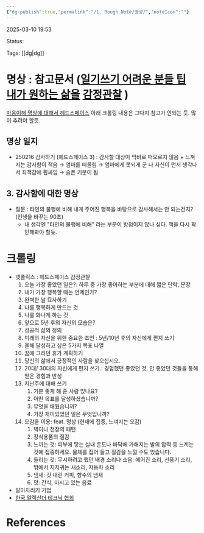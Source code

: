 ```yaml
---
{"dg-publish":true,"permalink":"/1. Rough Note/명상/","noteIcon":""}
---
```



2025-03-10 19:53

Status: 

Tags: [[dg\|dg]] 

# 명상 : 참고문서 ([일기쓰기 어려운 분들 팁](https://eunsasinamu.tistory.com/entry/%EC%9D%BC%EA%B8%B0Journal-%EC%93%B0%EC%8B%9C%EB%82%98%EC%9A%94-%EC%9D%BC%EA%B8%B0%EC%93%B0%EA%B8%B0-%EC%96%B4%EB%A0%A4%EC%9A%B4-%EB%B6%84%EB%93%A4%EC%9D%84-%EC%9C%84%ED%95%9C-%ED%8C%81) [내가 원하는 삶을](https://www.wicked-lover.com/blogs/wellness/journaling) [감정관찰](https://www.arooo.co.kr/library/h/7) )
[마음이해 명상에 대해서 헤드스페이스](https://m.blog.naver.com/knowingminds/222472168592) 
아래 크롤링 내용은 그다지 참고가 안되는 듯. 많이 추려야 할듯.
## 명상 일지
- 250216 감사하기 (헤드스페이스 3) : 감사할 대상이 막바로 떠오르지 않음 + 느껴지는 감사함이 적음 → 엄마를 떠올림 → 엄마에게 못되게 군 나 자신이 먼저 생각나서 죄책감에 휩싸임 → 슬픈 기분이 됨
## 3. 감사함에 대한 명상
- 질문 : 타인의 불행에 비해 내게 주어진 행복을 바탕으로 감사해서는 안 되는건지? (인생을 바꾸는 90초)
	- 내 생각엔 "타인의 불행에 비해" 라는 부분이 방점이지 않나 싶다. 책을 다시 확인해봐야 할듯.

# 크롤링
- 넷플릭스 : 헤드스페이스
  감정관찰
	1. 오늘 가장 좋았던 일은?: 하루 중 가장 좋아하는 부분에 대해 짧은 단락, 문장 
	2. 내가 가장 행복할 때는 언제인가?
	3. 완벽한 날 묘사하기
	4. 나를 행복하게 만드는 것
	5. 나를 화나게 하는 것
	6. 앞으로 5년 후의 자신의 모습은?
	7. 성공적 삶의 정의
	8. 미래의 자신을 위한 중요한 조언 : 5년/10년 후의 자신에게 편지 쓰기
	9. 올해 달성하고 싶은 5가지 목표 나열
	10. 꿈에 그리던 휴가 계획하기
	11. 당신의 삶에서 긍정적인 사람을 찾으십시오.
	12. 20대/ 30대의 자신에게 편지 쓰기.: 경험했던 좋았던 것, 안 좋았던 것들을 통해 얻은 경험과 반성 
	13. 지난주에 대해 쓰기
		1. 기분 좋게 해 준 사람 있나요?
		2. 어떤 목표를 달성하셨습니까?
		3. 무엇을 배웠습니까?
		4. 가장 재미있었던 일은 무엇입니까?
	14. 오감을 이용: feat. 명상 (현재에 집중, 느껴지는 오감)
		1. 벽이나 천장의 패턴
		2. 장식용품의 질감
		3. 느끼는 것: 피부에 닿는 실내 온도나 바닥에 가해지는 발의 압력 등 느끼는 것에 집중하세요. 물체를 집어 들고 질감을 느낄 수도 있습니다.
		4. 들리는 것: 무시하려고 했던 배경 소리나 소음: 에어컨 소리, 선풍기 소리, 밖에서 지저귀는 새소리, 자동차 소리
		5. 냄새: 갓 내린 커피, 향수의 냄새
		6. 맛: 간식, 마시고 있는 음료
- 알아차리기 기법
- [한국 알렉산더 테크닉 협회](https://www.alexandertech.co.kr/about-at) 

# References
